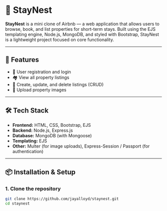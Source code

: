 

# 🏡 StayNest

**StayNest** is a mini clone of Airbnb — a web application that allows users to browse, book, and list properties for short-term stays. Built using the EJS templating engine, Node.js, MongoDB, and styled with Bootstrap, StayNest is a lightweight project focused on core functionality.

---

## 🚀 Features

- 🧑 User registration and login
- 🏘 View all property listings
- 📝 Create, update, and delete listings (CRUD)
- 📸 Upload property images 


---

## 🛠️ Tech Stack

- **Frontend:** HTML, CSS, Bootstrap, EJS
- **Backend:** Node.js, Express.js
- **Database:** MongoDB (with Mongoose)
- **Templating:** EJS
- **Other:** Multer (for image uploads), Express-Session / Passport (for authentication)

---

## 📦 Installation & Setup

### 1. Clone the repository

```bash
git clone https://github.com/jayalloyd/staynest.git
cd staynest

